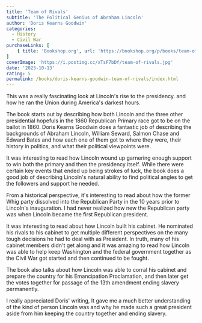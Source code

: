```yaml
---
title: 'Team of Rivals'
subtitle: 'The Political Genius of Abraham Lincoln'
author: 'Doris Kearns Goodwin'
categories:
  - History
  - Civil War
purchaseLinks: [
    { title: 'Bookshop.org', url: 'https://bookshop.org/p/books/team-of-rivals-the-political-genius-of-abraham-lincoln-doris-kearns-goodwin/586230?ean=9780743270755' }
]
coverImage: 'https://i.postimg.cc/xTsF7bDf/team-of-rivals.jpg'
date: '2023-10-13'
rating: 5
permalink: /books/doris-kearns-goodwin-team-of-rivals/index.html
---
```

This was a really fascinating look at Lincoln's rise to the presidency. and how he ran the Union during America's darkest hours.

The book starts out by describing how both Lincoln and the three other presidential hopefuls in the 1860 Republican Primary race got to be on the ballot in 1860. Doris Kearns Goodwin does a fantastic job of describing the backgrounds of Abraham Lincoln, William Seward, Salmon Chase and Edward Bates and how each one of them got to where they were, their history in politics, and what their political viewpoints were.

It was interesting to read how Lincoln wound up garnering enough support to win both the primary and then the presidency itself. While there were certain key events that ended up being strokes of luck, the book does a good job of describing Lincoln's natural ability to find political angles to get the followers and support he needed.

From a historical perspective, it's interesting to read about how the former Whig party dissolved into the Republican Party in the 10 years prior to Lincoln's inauguration. I had never realized how new the Republican party was when Lincoln became the first Republican president.

It was interesting to read about how Lincoln built his cabinet. He nominated his rivals to his cabinet to get multiple different perspectives on the many tough decisions he had to deal with as President. In truth, many of his cabinet members didn't get along and it was amazing to read how Lincoln was able to help keep Washington and the federal government together as the Civil War got started and then continued to be fought.

The book also talks about how Lincoln was able to corral his cabinet and prepare the country for his Emancipation Proclamation, and then later get the votes together for passage of the 13th amendment ending slavery permanently.

I really appreciated Doris' writing, It gave me a much better understanding of the kind of person Lincoln was and why he made such a great president aside from him keeping the country together and ending slavery.